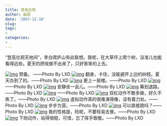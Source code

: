 ```yaml
---
title: 登高壮观
author: 曲政
date: '2007-12-10'
slug: 
tags:
- 
categories:
- 
---
```


“登高壮观天地间”，李白爬庐山有此联想。我呢，在大草坪上爬个树，没准儿也能看得远些。夏天的把戏做不出来了，只好笨笨的上去。 

[![img](https://tva1.sinaimg.cn/large/006tNbRwgy1g9zh9jxha9j30m80gowh3.jpg)](http://photo.store.qq.com/http_imgload.cgi?/rurl2=ab45f11f8af9c49cb93186c4a2f5bdc470214f77091000bccd4ff8ddea53eb85c443927780531d04de29c164099a6328ae7ad6010ab582ee232aeaf05f12590be7e1b9a978a71b53056488e524096b5bebf27fe3) 
预备。 ——Photo By LXD 
[![img](https://tva1.sinaimg.cn/large/006tNbRwgy1g9zh9p3ecbj30m80gognv.jpg)](http://photo.store.qq.com/http_imgload.cgi?/rurl2=8281eaba195319bd753bd7d2f78a843717081337a8262bbbdd42c5c90ee7e36ab763ce05884cc0599831273429db3683d325dc11b04b3c55d1eab00db895c7ed42165b8fdf82574ef3c93ab1148c1342e8b6bab4) 
翻身，卡住，没能避开上边的树枝。夏天办到了的。——Photo By LXD 
[![img](https://tva1.sinaimg.cn/large/006tNbRwgy1g9zh9jt6ajj30m80gotb6.jpg)](http://photo.store.qq.com/http_imgload.cgi?/rurl2=495bd23ed0b1b766f8e69137b51271634b1e6b2211c614826c01ca7412a5f3191fac8f1a791f7955fcca058b4b439ecca3d185cd578228347cfbef749eafd96c717078badf32bf4dbfd5d651ce2d4a31bf00b5b4) 
更上一层楼。——Photo By LXD 
[![img](https://tva1.sinaimg.cn/large/006tNbRwgy1g9zh9naaodj30m80goacf.jpg)](http://photo.store.qq.com/http_imgload.cgi?/rurl2=3282e0e55f63a4ef7aa92f696e0c31436f955965b4869a06366f946a6832b57258210b76b2ff7cdaa201016eed86bb8b44022ef2f1fe8bce0e2a1b9e8655f127e2e7dfb393fd7152b5609f6aea1f178754201c43) 
——Photo By LXD 
[![img](https://tva1.sinaimg.cn/large/006tNbRwgy1g9zh9om6ovj30m80gotb5.jpg)](http://photo.store.qq.com/http_imgload.cgi?/rurl2=27bd616470f5797295122681629ffe26f71345b011ae4d3120cc0b399a084eb2e7698a43492f1a8f93426ac2c4bb63e4ab751985161a32a36988a7222629acf046c6f7f7f98795499b927f98c7bd1012bf89e6fb) 
安静坐一会儿。——Photo By LXD 
[![img](https://tva1.sinaimg.cn/large/006tNbRwgy1g9zh9nnjk4j30m80goq5c.jpg)](http://photo.store.qq.com/http_imgload.cgi?/rurl2=d3d37eb19ce847dfedb0fd78ca194f2a5f87d0cbe9db102ed02a4ab063316e7342080a72f4a15256b037ac582cde6c7bfe15ca15c31ddbffb508ef3f5bc5263f92edaab3c891b734470f9356b37c42cde4b11fda) 
筹划退路。——Photo By LXD 
[![img](https://tva1.sinaimg.cn/large/006tNbRwgy1g9zh9ma0naj30m80go40a.jpg)](http://photo.store.qq.com/http_imgload.cgi?/rurl2=e7bed7f6c743b0455f5eddb1151101a2601713ee2f91507de54fc4851933c977a5d4f81f9d88a31e9ae57fae6ef8f82437dd209adc606338b64f504de2c7286a5af563f5f671792c36a436ecf9d76052ab1644b1) 
——Photo By LXD 
[![img](https://tva1.sinaimg.cn/large/006tNbRwgy1g9zh9o75pmj30m80gotbp.jpg)](http://photo.store.qq.com/http_imgload.cgi?/rurl2=ce1fa82f7eb72932c3ab0de2ae1928cb43a8cb263bdc82f4860ddbc94942bb6e7be0feeac6bd3486c645662978dbf9f14ea45c05936df680f79b975afc6537bd692055a88773b86d4b28bf2019e194abdc9a68b2) 
双杠动作不敢多做，好久不练了。——Photo By LXD 
[![img](https://tva1.sinaimg.cn/large/006tNbRwgy1g9zh9lfrj7j30m80godie.jpg)](http://photo.store.qq.com/http_imgload.cgi?/rurl2=5befbbb59bc1ce7a8c7cdc461676e37b1172293c3177bae3a7eafd33e8bbbfb45f05684fd19bd49cafb3e203baf906b06ec5815cb566935e36ce16c77f79140b5c9cba3183ee0ac5f49645e16e3f1bfc95b38828) 
虚拟动作真的很难演得像，没有着力处。——Photo By LXD 
[![img](https://tva1.sinaimg.cn/large/006tNbRwgy1g9zh9msdc4j30m80go40y.jpg)](http://photo.store.qq.com/http_imgload.cgi?/rurl2=d5310ab6c0e8cfa0cb84e6c6c8055069a10ee40081f5581751a435ab8329a10e559e4723b6693b07b036f38cfd734d6992f5ffb385d27d0ca5123a851baa235f10edc966f6d4d2f1c3c4c99920be134a6cc03d32) 
步步为营。——Photo By LXD 
[![img](https://tva1.sinaimg.cn/large/006tNbRwgy1g9zh9kfpiij30m80gojtz.jpg)](http://photo.store.qq.com/http_imgload.cgi?/rurl2=127c6419536d63a96d73bf68b07a17434495c7304f7001f73e9b67af88e0e6d7494584bb0ce1f16784ab043da149687713b3038e0598719f3a117034a085d652575c61ce77e9d2291335a60f5d5e72ea8149c9b7) 
可以直接跳吗？——Photo By LXD 
[![img](https://tva1.sinaimg.cn/large/006tNbRwgy1g9zh9lu5bxj30m80gotcg.jpg)](http://photo.store.qq.com/http_imgload.cgi?/rurl2=f9011ed5dbe902d16ec698e3cc598bf5ad92b0616983781d2b5cca9aa7c02623921a5ddb08c95e7d28fc7f0954ebe69d273c2639caf83b32dc8c37e6e3f00a1b1ebfb7a2645fa1e3cd2aa2a96bc71e6756085a26) 
我的性格是，险呢，不要轻易去冒。——Photo By LXD 
[![img](https://tva1.sinaimg.cn/large/006tNbRwgy1g9zh9ky1bfj30m80goad4.jpg)](http://photo.store.qq.com/http_imgload.cgi?/rurl2=09bfbe28d60252059698720128e1f41d00b2377ad37ea1c5b9c64f7e755d6a219c669d5b6d9cd61d9e16922d74a3d2b237084e7eaee686d28d772b9fa1f28c813e413dc548d688692328618c1901419ef2e9785b) 
下岗动作，站得很稳，可惜，忘了挥手致敬。——Photo By LXD                                                                                            